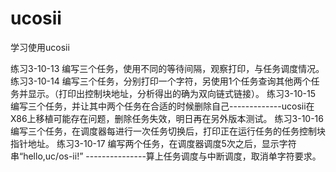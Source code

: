 # ucosii
学习使用ucosii

练习3-10-13 编写三个任务，使用不同的等待间隔，观察打印，与任务调度情况。
练习3-10-14 编写三个任务，分别打印一个字符，另使用1个任务查询其他两个任务并显示。（打印出控制块地址，分析得出的确为双向链式链接）。
练习3-10-15 编写三个任务，并让其中两个任务在合适的时候删除自己-------------ucosii在X86上移植可能存在问题，删除任务失效，明日再在另外版本测试。
练习3-10-16 编写三个任务，在调度器每进行一次任务切换后，打印正在运行任务的任务控制块指针地址。
练习3-10-17 编写两个任务，在调度器调度5次之后，显示字符串“hello,uc/os-ii!” ---------------算上任务调度与中断调度，取消单字符要求。
